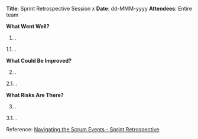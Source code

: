 **Title**: Sprint Retrospective Session x
**Date**: dd-MMM-yyyy
**Attendees**: Entire team


**What Went Well?**

1. .

1.1. . 


**What Could Be Improved?**

2. .

2.1. .


**What Risks Are There?**

3. .

3.1. .




Reference: [Navigating the Scrum Events - Sprint Retrospective](https://www.scrum.org/resources/blog/navigating-scrum-events-sprint-retrospective)

